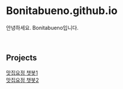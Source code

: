 # Bonitabueno.github.io
안녕하세요. Bonitabueno입니다.

</br>

## Projects
[맛집요정 챗봇1](https://matjipfairychatbot.streamlit.app/)
</br>
[맛집요정 챗봇2](https://matjipfairychatbot01stg.streamlit.app/)
</br>
